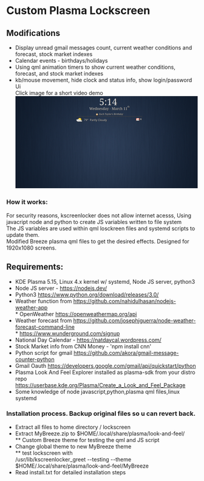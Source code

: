 # Custom Plasma Lockscreen
## Modifications
* Display unread gmail messages count, current weather conditions and forecast, stock market indexes
* Calendar events - birthdays/holidays
* Using qml animation timers to show current weather conditions, forecast, and stock market indexes
* kb/mouse movement, hide clock and status info, show login/password Ui <br/>
Click image for a short video demo
[![Plasma Lockscreen](lockscreen.png)](https://streamable.com/d5yiyq)

### How it works:
For security reasons, kscreenlocker does not allow internet acesss, 
Using javacript node and python to create JS variables written to file system <br/>
The JS variables are used within qml losckreen files and systemd scripts to update them. <br/>
Modified Breeze plasma qml files to get the desired effects. Designed for 1920x1080 screens. <br/>

## Requirements:
* KDE Plasma 5.15, Linux 4.x kernel w/ systemd, Node JS server, python3
* Node JS server - https://nodejs.dev/
* Python3 https://www.python.org/download/releases/3.0/
* Weather function from https://github.com/nahidulhasan/nodejs-weather-app <br/>
      * OpenWeather https://openweathermap.org/api
* Weather forecast from https://github.com/josephjguerra/node-weather-forecast-command-line <br/>
      * https://www.wunderground.com/signup
* National Day Calendar - https://natdaycal.wordpress.com/
* Stock Market info from CNN Money - 'npm install cnn' <br/>
* Python script for gmail https://github.com/akora/gmail-message-counter-python
* Gmail Oauth https://developers.google.com/gmail/api/quickstart/python
* Plasma Look And Feel Explorer installed as plasma-sdk from your distro repo
      https://userbase.kde.org/Plasma/Create_a_Look_and_Feel_Package
* Some knowledge of node javascript,python,plasma qml files,linux systemd

### Installation process. Backup original files so u can revert back.

* Extract all files to home directory / lockscreen <br/>
* Extract MyBreeze.zip to $HOME/.local/share/plasma/look-and-feel/ <br/>
   ** Custom Breeze theme for testing the qml and JS script <br/>
* Change global theme to new MyBreeze theme <br/>
  ** test lockscreen with <br/>
      /usr/lib/kscreenlocker_greet --testing --theme $HOME/.local/share/plasma/look-and-feel/MyBreeze   <br/>
 * Read install.txt for detailed installation steps

